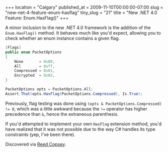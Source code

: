 +++
location = "Calgary"
published_at = 2009-11-10T00:00:00-07:00
slug = "new-net-4-feature-enum-hasflag"
tiny_slug = "21"
title = "New .NET 4.0 Feature: Enum.HasFlag()"
+++

A minor inclusion to the new .NET 4.0 framework is the addition of the `Enum.HasFlag()` method. It behaves much like you'd expect, allowing you to check whether an enum instance contains a given flag.

``` cs
[Flags]
public enum PacketOptions
{
    None       = 0x00, 
    All        = 0xff, 
    Compressed = 0x01, 
    Encrypted  = 0x02, 
}

PacketOptions opts = PacketOptions.All;
Assert.That(opts.HasFlag(PacketOptions.Compressed), Is.True);
```

Previously, flag testing was done using `(opts & PacketOptions.Compressed) != 0`, which was a little awkward because the `!=` operator has higher precedence than `&`, hence the extraneous parenthesis.

If you'd attempted to implement your own `HasFlag` extension method, you'd have realized that it was not possible due to the way C# handles its type constraints (yep, I've been there).

Discovered via [Reed Copsey](http://reedcopsey.com/?p=77).
